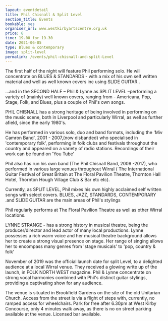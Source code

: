 ```yaml
---
layout: eventdetail
title: Phil Chisnall & Split Level
section_title: Events
bookable: yes
organiser_url: www.westkirbyartscentre.org.uk
price: 8
time: 19.00 for 19.30
date: 2021-06-05
type: Blues & contemporary
image: split-level
permalink: /events/phil-chisnall-and-split-Level
---
```



The first half of the night will feature Phil performing solo. He will concentrate on BLUES & STANDARDS - with a mix of his own self written material and well as well known covers inc using SLIDE GUITAR..

...and in the SECOND HALF – Phil & Lynne as SPLIT LEVEL –performing a variety of (mainly) well known covers, ranging from - Americana, Pop, Stage, Folk, and Blues, plus a couple of Phil's own songs.

PHIL CHISNALL has a strong heritage of being involved in performing on the music scene, both in Liverpool and particularly Wirral, as well as further afield, since the early 1980's.

He has performed in various solo, duo and band formats, including the 'Miv Camron Band', 2001 - 2007,(now disbanded) who specialised in 'contemporary folk', performing in folk
clubs and festivals throughout the country and appeared on a variety of radio stations.  Recordings of their work can be found on 'You Tube'

Phil also has run his own band (The Phil Chisnall Band, 2009 -2017), who performed in various large venues throughout Wirral ( The International Guitar Festival of Great Britain at The Floral Pavilion Theatre,  Thornton Hall Hotel,  Thornton Hough Village Club & Bar etc etc).

Currently, as SPLIT LEVEL, Phil mixes his own highly acclaimed self written songs with select covers. BLUES, JAZZ, STANDARDS, CONTEMPORARY .and SLIDE GUITAR are the main areas of Phil's stylings

Phil regularly performs at The Floral Pavilion Theatre as well as other Wirral locations.

LYNNE STRANGE - has a strong history in musical theatre, being the producer/director and lead actor of many local productions. Lynne possesses a rich warm voice and her musical theatre background allows her to create a strong visual presence on stage. Her range of singing allows her to encompass many genres from 'stage musicals' to 'pop, country & folk'

November of 2019 was the official launch date for split Level, to a delighted audience at a local Wirral venue. They received a glowing write up of the launch, in FOLK NORTH WEST
magazine. Phil & Lynne concentrate on strong vocal harmonies combined with Phil's distinct guitar stylings, providing a captivating show for any audience.


The venue is situated in Brookfield Gardens on the site of the old Unitarian Church. Access from the street is via a flight of steps with, currently, no ramped access for wheelchairs. Park for free after 6.30pm at West Kirby Concourse, only 4 minutes walk away, as there is no on street parking available at the venue. Licensed bar available.
